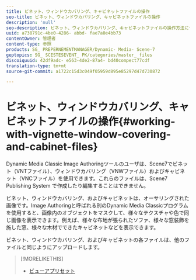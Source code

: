 ```yaml
---
title: ビネット、ウィンドウカバリング、キャビネットファイルの操作
seo-title: ビネット、ウィンドウカバリング、キャビネットファイルの操作
description: 'null'
seo-description: ビネット、ウィンドウカバリング、キャビネットファイルの操作方法について説明します。
uuid: a738791c-4be0-4286- abbd- fae7a0e4bb73
contentOwner: 管理者
content-type: 参照
products: SG_ PREPERNEMENTMANAGER/Dynamic- Media- Scene-7
geptopics: SG_ SCESTESEVENT_ PK/categories/master_ files
discoiquuid: 42df9adc- e563-4de2-87a4- bd40compect77cdf
translation-type: tm+mt
source-git-commit: a1722c15d3c049f05959d895e85297d47d730872

---
```



# ビネット、ウィンドウカバリング、キャビネットファイルの操作{#working-with-vignette-window-covering-and-cabinet-files}

Dynamic Media Classic Image Authoringツールのユーザは、Scene7でビネット（VNTファイル）、ウィンドウカバリング（VNWファイル）およびキャビネット（VNCファイル）を使用できます。これらのファイルは、Scene7 Publishing System で作成したり編集することはできません。

ビネット、ウィンドウカバリング、およびキャビネットは、オーサリングされた画像です。Image Authoringと呼ばれる別のDynamic Media Classicプログラムを使用すると、画像内のオブジェクトをマスクして、様々なテクスチャや色で同じ画像を表示できます。例えば、様々な布地が張られたソファ、様々な窓装飾を施した窓、様々な木材でできたキャビネットなどを表示できます。

ビネット、ウィンドウカバリング、およびキャビネットの各ファイルは、他のファイルと同じようにアップロードします。

>[!MORELIKETHIS]
>
>* [ビューアプリセット](application-setup.md#viewer_presets)


